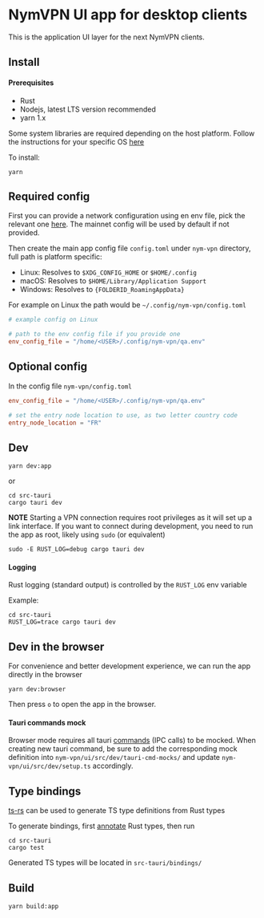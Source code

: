 # NymVPN UI app for desktop clients

This is the application UI layer for the next NymVPN clients.

## Install

#### Prerequisites

- Rust
- Nodejs, latest LTS version recommended
- yarn 1.x

Some system libraries are required depending on the host platform.
Follow the instructions for your specific OS [here](https://tauri.app/v1/guides/getting-started/prerequisites)

To install:

```
yarn
```

## Required config

First you can provide a network configuration using en env file,
pick the relevant one [here](https://github.com/nymtech/nym/tree/develop/envs).
The mainnet config will be used by default if not provided.

Then create the main app config file `config.toml` under `nym-vpn`
directory, full path is platform specific:

- Linux: Resolves to `$XDG_CONFIG_HOME` or `$HOME/.config`
- macOS: Resolves to `$HOME/Library/Application Support`
- Windows: Resolves to `{FOLDERID_RoamingAppData}`

For example on Linux the path would be `~/.config/nym-vpn/config.toml`

```toml
# example config on Linux

# path to the env config file if you provide one
env_config_file = "/home/<USER>/.config/nym-vpn/qa.env"
```

## Optional config

In the config file `nym-vpn/config.toml`

```toml
env_config_file = "/home/<USER>/.config/nym-vpn/qa.env"

# set the entry node location to use, as two letter country code
entry_node_location = "FR"
```

## Dev

```
yarn dev:app
```

or

```
cd src-tauri
cargo tauri dev
```

**NOTE** Starting a VPN connection requires root privileges as it will set up a link interface.
If you want to connect during development, you need to run the app as root,
likely using `sudo` (or equivalent)

```shell
sudo -E RUST_LOG=debug cargo tauri dev
```

#### Logging

Rust logging (standard output) is controlled by the `RUST_LOG`
env variable

Example:

```
cd src-tauri
RUST_LOG=trace cargo tauri dev
```

## Dev in the browser

For convenience and better development experience, we can run the
app directly in the browser

```
yarn dev:browser
```

Then press `o` to open the app in the browser.

#### Tauri commands mock

Browser mode requires all tauri [commands](https://tauri.app/v1/guides/features/command) (IPC calls) to be mocked.
When creating new tauri command, be sure to add the corresponding
mock definition into `nym-vpn/ui/src/dev/tauri-cmd-mocks/` and
update `nym-vpn/ui/src/dev/setup.ts` accordingly.

## Type bindings

[ts-rs](https://github.com/Aleph-Alpha/ts-rs) can be used to generate
TS type definitions from Rust types

To generate bindings, first
[annotate](https://github.com/Aleph-Alpha/ts-rs/blob/main/example/src/lib.rs)
Rust types, then run

```
cd src-tauri
cargo test
```

Generated TS types will be located in `src-tauri/bindings/`

## Build

```
yarn build:app
```
